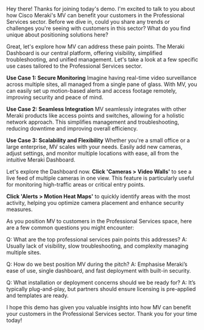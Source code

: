 Hey there! Thanks for joining today's demo. I'm excited to talk to you about how Cisco Meraki's MV can benefit your customers in the Professional Services sector. Before we dive in, could you share any trends or challenges you're seeing with customers in this sector? What do you find unique about positioning solutions here?

Great, let's explore how MV can address these pain points. The Meraki Dashboard is our central platform, offering visibility, simplified troubleshooting, and unified management. Let's take a look at a few specific use cases tailored to the Professional Services sector.

**Use Case 1: Secure Monitoring**
Imagine having real-time video surveillance across multiple sites, all managed from a single pane of glass. With MV, you can easily set up motion-based alerts and access footage remotely, improving security and peace of mind.

**Use Case 2: Seamless Integration**
MV seamlessly integrates with other Meraki products like access points and switches, allowing for a holistic network approach. This simplifies management and troubleshooting, reducing downtime and improving overall efficiency.

**Use Case 3: Scalability and Flexibility**
Whether you're a small office or a large enterprise, MV scales with your needs. Easily add new cameras, adjust settings, and monitor multiple locations with ease, all from the intuitive Meraki Dashboard.

Let's explore the Dashboard now. **Click 'Cameras > Video Walls'** to see a live feed of multiple cameras in one view. This feature is particularly useful for monitoring high-traffic areas or critical entry points.

**Click 'Alerts > Motion Heat Maps'** to quickly identify areas with the most activity, helping you optimize camera placement and enhance security measures.

As you position MV to customers in the Professional Services space, here are a few common questions you might encounter:

Q: What are the top professional services pain points this addresses?
A: Usually lack of visibility, slow troubleshooting, and complexity managing multiple sites.

Q: How do we best position MV during the pitch?
A: Emphasise Meraki’s ease of use, single dashboard, and fast deployment with built-in security.

Q: What installation or deployment concerns should we be ready for?
A: It’s typically plug-and-play, but partners should ensure licensing is pre-applied and templates are ready.

I hope this demo has given you valuable insights into how MV can benefit your customers in the Professional Services sector. Thank you for your time today!